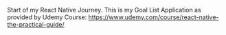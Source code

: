 Start of my React Native Journey. This is my Goal List Application as provided by Udemy Course: https://www.udemy.com/course/react-native-the-practical-guide/
